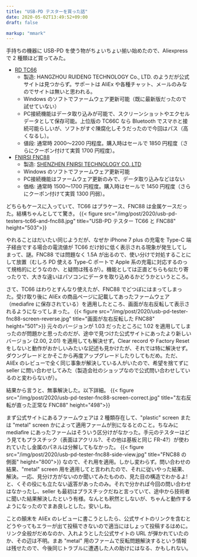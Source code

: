```yaml
---
title: "USB-PD テスターを買った話"
date: 2020-05-02T13:49:52+09:00
draft: false

markup: "mmark"
---
```


手持ちの機器に USB-PD を使う物がちょいちょい揃い始めたので、Aliexpress で 2 種類ほど買ってみた。

- [RD TC66](https://www.aliexpress.com/item/32968303350.html)
  - 製造: HANGZHOU RUIDENG TECHNOLOGY Co., LTD. のようだが公式サイトは見つからず。サポートは AliEx や各種チャット、メールのみなのでサイトは無いと思われる。
  - Windows のソフトでファームウェア更新可能（既に最新版だったので試せていない）
  - PC接続機能はデータ取り込みが可能で、スクリーンショットやエクセルデータとして保存可能。上位版の TC66C なら Bluetooth でスマホと接続可能らしいが、ソフトがすぐ陳腐化しそうだったので今回はパス（高くなるし）。
  - 値段: 通常時 2000〜2200 円程度。購入時はセールで 1850 円程度（さらにクーポン付けて実質 1700 円程度）。
- [FNIRSI FNC88](https://www.aliexpress.com/item/4000194892939.html)
  - 製造: [SHENZHEN FNIRSI TECHNOLOGY CO.,LTD](http://www.fnirsi.cn/)
  - Windows のソフトでファームウェア更新可能
  - PC接続機能はファームウェア更新のみで、データ取り込みなどはない
  - 価格: 通常時 1500〜1700 円程度。購入時はセールで 1450 円程度（さらにクーポン付けて実質 1300 円弱）。

どちらもケースに入っていて、TC66 はプラケース、FNC88 は金属ケースだった。結構ちゃんとしてて驚き。
{{< figure src="/img/post/2020/usb-pd-testers-tc66-and-fnc88.jpg" title="USB-PD テスター TC66 と FNC88" height="503">}}

やれることはだいたい同じようだが、なぜか iPhone 7 plus の充電を Type-C 端子経由でする場合の電流値が TC66 だけ妙に低く表示される現象が発生してしまって、謎。FNC88 では問題なく 1.5A が出るので、使い分けで対処することにして放置（むしろ PD 使える Type-C ポートで Apple 系の充電に対応するのって規格的にどうなのか、と疑問は残るが）。機能としては正直どちらも似たり寄ったりで、大きな違いはパソコンにデータを取り込めるかどうかというところ。

さて、TC66 はわりとすんなり使えたが、FNC88 でどつぼにはまってしまった。受け取り後に AliEx の商品ページに記載してあったファームウェア（mediafire に保存されている）を適用したところ、画面が左右反転して表示されるようになってしまった。
{{< figure src="/img/post/2020/usb-pd-tester-fnc88-screen-reverse.jpg" title="画面が左右反転した FNC88" height="501">}}
元々のバージョンが 1.03 だったところに 1.02 を適用してしまったのが問題かと思ったのだが、途中で見つけた公式サイトにあったより新しいバージョン (2.00, 2.01) を適用しても解決せず。Clear record や Factory Reset をしないと動作がおかしいみたいな記述も見かけたが、それでは特に解決せず。ダウングレードとかそこから再度アップグレードしたりしてもだめ。ただ、AliEx のレビューで全く同じ事象が解決している人がいたので、希望を捨てずに seller に問い合わせしてみた（製造会社のショップなので公式問い合わせしているのと変わらないが）。

結果から言うと、無事解決した。以下詳細。
{{< figure src="/img/post/2020/usb-pd-tester-fnc88-screen-correct.jpg" title="左右反転が直った正常な FNC88" height="498">}}

まず公式サイトにあるファームウェアは 2 種類存在して、"plastic" screen または "metal" screen かによって適用ファームが別になるとのこと。ちなみに mediafire にあったファームはそういう区分けがなかった。手元のテスターはどう見てもプラスチック（表面はアクリル?、その他は基板と同じ FR-4?）が使われていたし金属のパネルは分解してもなかった。
{{< figure src="/img/post/2020/usb-pd-tester-fnc88-side-view.jpg" title="FNC88 の側面" height="800">}}
なので、それ用を適用。しかし変わらず。問い合わせの結果、"metal" screen 用を適用してと言われたので、それに従いやった結果、解決。一応、見分け方がないのか聞いてみたものの、見た目の構造でわかるよ! と、くその役にも立たない返答があったのみ。それで分かれば今回の問い合わせはなかったし、seller も最初はプラスチックだねと言っていて、途中から技術者に聞いた結果解決したという有様。なんとも釈然としないが、ちゃんと動作するようになったのでまあ良しとした。安いしね。

ことの顛末を AliEx のレビューに書こうとしたら、公式サイトのリンクを含むとどうやってもエラーが出て投稿できないので適当にはしょって投稿するはめに。リンク全般がだめなのか、入れようとした公式サイトの URL が弾かれていたのか、その辺は不明。まあ "metal" 用のファームで反転問題解決するという情報は残せたので、今後同じトラブルに遭遇した人の助けにはなる、かもしれない。
